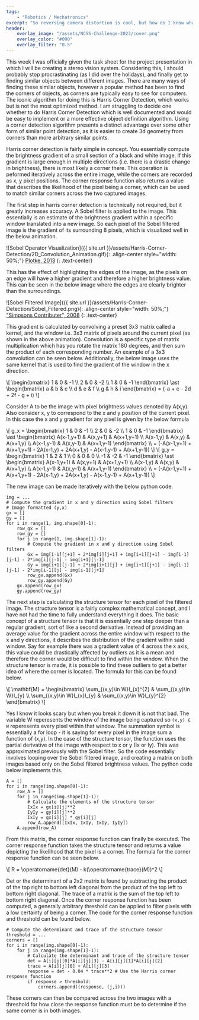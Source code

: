 ```yaml
---
tags: 
    - "Robotics / Mechatronics"
excerpt: "So reversing camera distortion is cool, but how do I know what points to triangulate?"
header:
    overlay_image: "/assets/NCSS-Challenge-2023/cover.png"
    overlay_color: "#000"
    overlay_filter: "0.5"
---
```


This week I was officially given the task sheet for the project presentation in which I will be creating a stereo vision system. Considering this, I should probably stop procrastinating (as I did over the holidays), and finally get to finding similar objects between different images. There are many ways of finding these similar objects, however a popular method has been to find the corners of objects, as corners are typically easy to see for computers. The iconic algorithm for doing this is Harris Corner Detection, which works but is not the most optimized method. I am struggling to decide one whether to do Harris Corner Detection which is well documented and would be easy to implement or a more effective object definition algorithm. Using a corner detection algorithm presents a distinct advantage over some other form of similar point detection, as it is easier to create 3d geometry from corners than more arbitrary similar points.

Harris corner detection is fairly simple in concept. You essentially compute the brightness gradient of a small section of a black and white image. If this gradient is large enough in multiple directions (i.e. there is a drastic change in brightness), there is most likely a corner there. This operation is peformed iteratively across the entire image, while the corners are recorded as x, y pixel positions. The corner response function also returns a value that describes the likelihood of the pixel being a corner, which can be used to match similar corners across the two captured images.

The first step in harris corner detection is technically not required, but it greatly increases accuracy. A Sobel filter is applied to the image. This essentially is an estimate of the brightness gradient within a specific window translated into a new image. So each pixel of the Sobel filtered image is the gradient of its surrounding 8 pixels, which is visualized well in the below animation.

![Sobel Operator Visualization]({{ site.url }}/assets/Harris-Corner-Detection/2D_Convolution_Animation.gif){: .align-center style="width: 50%;"}
[Plotke, 2013](https://en.wikipedia.org/wiki/Kernel_(image_processing)#/media/File:2D_Convolution_Animation.gif)
{: .text-center}

This has the effect of highlighting the edges of the image, as the pixels on an edge will have a higher gradient and therefore a higher brightness value. This can be seen in the below image where the edges are clearly brighter than the surroundings.

![Sobel Filtered Image]({{ site.url }}/assets/Harris-Corner-Detection/Sobel_Filtered.png){: .align-center style="width: 50%;"}
["Simpsons Contributer", 2008](https://en.wikipedia.org/wiki/Sobel_operator#/media/File:Valve_sobel_(3).PNG)
{: .text-center}

This gradient is calculated by convolving a preset 3x3 matrix called a kernel, and the window i.e. 3x3 matrix of pixels around the current pixel (as shown in the above animation). Convolution is a specific type of matrix multiplication which has you rotate the matrix 180 degrees, and then sum the product of each corresponding number. An example of a 3x3 convolution can be seen below. Additionally, the below image uses the same kernel that is used to find the gradient of the window in the x direction.

\\[
\begin{bmatrix} 1 & 0 & -1 \\\ 2 & 0 & -2 \\\ 1 & 0 & -1 \end{bmatrix} \ast \begin{bmatrix} a & b & c \\\ d & e & f \\\ g & h & i \end{bmatrix} = (-a + c - 2d + 2f - g + i)
\\]

Consider A to be the image with pixel brightness values denoted by A(x,y). Also consider x, y to correspond to the x and y position of the current pixel. In this case the x and y gradient for any pixel is given by the below formula

\\[
g_x = \begin{bmatrix} 1 & 0 & -1 \\\ 2 & 0 & -2 \\\ 1 & 0 & -1 \end{bmatrix} \ast \begin{bmatrix} A(x-1,y+1) & A(x,y+1) & A(x+1,y+1) \\\ A(x-1,y) & A(x,y) & A(x+1,y) \\\ A(x-1,y-1) & A(x,y-1) & A(x+1,y-1) \end{bmatrix} \\\ = (-A(x-1,y+1) + A(x+1,y+1) - 2A(x-1,y) + 2A(x+1,y) - A(x-1,y-1) + A(x+1,y-1))
\\]
\\[
g_y = \begin{bmatrix} 1 & 2 & 1 \\\ 0 & 0 & 0 \\\ -1 & -2 & -1 \end{bmatrix} \ast \begin{bmatrix} A(x-1,y+1) & A(x,y+1) & A(x+1,y+1) \\\ A(x-1,y) & A(x,y) & A(x+1,y) \\\ A(x-1,y-1) & A(x,y-1) & A(x+1,y-1) \end{bmatrix} \\\ = (-A(x-1,y+1) + A(x+1,y+1) - 2A(x-1,y) + 2A(x+1,y) - A(x-1,y-1) + A(x+1,y-1))
\\]

The new image can be made iteratively with the below python code.

<pre><code class="language-python hljs" style="white-space: pre-wrap;">img = ...
# Compute the gradient in x and y direction using Sobel filters
# Image formatted (y,x)
gx = []
gy = []
for i in range(1, img.shape[0]-1):
    row_gx = []
    row_gy = []
    for j in range(1, img.shape[1]-1):
        # Compute the gradient in x and y direction using Sobel filters
        Gx = img[i-1][j+1] + 2*img[i][j+1] + img[i+1][j+1] - img[i-1][j-1] - 2*img[i][j-1] - img[i+1][j-1] 
        Gy = img[i+1][j-1] + 2*img[i+1][j] + img[i+1][j+1] - img[i-1][j-1] - 2*img[i-1][j] - img[i-1][j+1]
        row_gx.append(Gx)
        row_gy.append(Gy)
    gx.append(row_gx)
    gy.append(row_gy)
</code></pre>

The next step is calculating the structure tensor for each pixel of the filtered image. The structure tensor is a fairly complex mathematical concept, and I have not had the time to fully understand everything it does. The basic concept of a structure tensor is that it is essentially one step deeper than a regular gradient, sort of like a second derivative. Instead of providing an average value for the gradient across the entire window with respect to the x and y directions, it describes the distribution of the gradient within said window. Say for example there was a gradient value of 4 across the x axis, this value could be drastically affected by outliers as it is a mean and therefore the corner would be difficult to find within the window. When the structure tensor is made, it is possible to find these outliers to get a better idea of where the corner is located. The formula for this can be found below.

\\[
\mathbf{M} = \begin{bmatrix} \sum_{(x,y)\in W}I_{x}^{2} & \sum_{(x,y)\in W}I_{y} \\\ \sum_{(x,y)\in W}I_{x}I_{y} & \sum_{(x,y)\in W}I_{y}^{2} \end{bmatrix}
\\]

Yes I know it looks scary but when you break it down it is not that bad. The variable W reperesents the window of the image being captured so `(x,y) ∈ W` reperesents every pixel within that window. The summation symbol is essentially a for loop - it is saying for every pixel in the image sum a function of (x,y). In the case of the structure tensor, the function uses the partial derivative of the image with respect to x or y (Ix or Iy). This was approximated previously with the Sobel filter. So the code essentially involves looping over the Sobel filtered image, and creating a matrix on both images based only on the Sobel filtered brightness values. The python code below implements this.

<pre><code class="language-python hljs" style="white-space: pre-wrap;">A = []
for i in range(img.shape[0]-1):
    row_A = []
    for j in range(img.shape[1]-1):
        # Calculate the elements of the structure tensor
        IxIx = gx[i][j]**2
        IyIy = gy[i][j]**2
        IxIy = gx[i][j] * gy[i][j]
        row_A.append([IxIx, IxIy, IxIy, IyIy])
    A.append(row_A)
</code></pre>

From this matrix, the corner response function can finally be executed. The corner response function takes the structure tensor and returns a value depicting the likelihood that the pixel is a corner. The formula for the corner response function can be seen below.

\\[
R = \operatorname{det}(M) - k(\operatorname{trace}(M))^2
\\]

Det or the determinant of a 2x2 matrix is found by subtracting the product of the top right to bottom left diagonal from the product of the top left to bottom right diagonal. The trace of a matrix is the sum of the top left to bottom right diagonal. Once the corner response function has been computed, a generally arbitrary threshold can be applied to filter pixels with a low certainty of being a corner. The code for the corner response function and threshold can be found below.

<pre><code class="language-python hljs" style="white-space: pre-wrap;"># Compute the determinant and trace of the structure tensor
threshold = ...
corners = []
for i in range(img.shape[0]-1):
    for j in range(img.shape[1]-1):
        # Calculate the determinant and trace of the structure tensor
        det = A[i][j][0]*A[i][j][3] - A[i][j][1]*A[i][j][2]
        trace = A[i][j][0] + A[i][j][3]
        response = det - 0.04 * trace**2 # Use the Harris corner response function
        if response > threshold:
            corners.append((response, (j,i)))
</code></pre>

These corners can then be compared across the two images with a threshold for how close the response function must be to determine if the same corner is in both images. 
